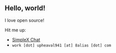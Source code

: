 ## Hello, world!

I love open source!

Hit me up:

- [SimpleX Chat](https://smp8.simplex.im/a#BJrififZ6FTQddvDlOf_Zn5FZ0BmTKbVhnJB49NDa4c)
- `work [dot] upheaval941 [at] 8alias [dot] com`
